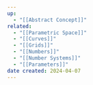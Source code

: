 ```yaml
---
up:
  - "[[Abstract Concept]]"
related:
  - "[[Parametric Space]]"
  - "[[Curves]]"
  - "[[Grids]]"
  - "[[Numbers]]"
  - "[[Number Systems]]"
  - "[[Parameters]]"
date created: 2024-04-07
---
```

